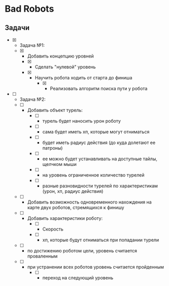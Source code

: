 # Bad Robots

## Задачи
- [x] - Задача №1:
  - [x] - Добавить концепцию уровней
    - [x] - Сделать "нулевой" уровень
    - [x] - Научить робота ходить от старта до финиша
        - [x] - Реализовать алгоритм поиска пути у робота
- [ ] - Задача №2:
  - [ ] - Добавить объект турель:
      - [ ] - турель будет наносить урон роботу
      - [ ] - сама будет иметь хп, которые могут отниматься
      - [ ] - будет иметь радиус действия (до куда долетают ее патроны)
      - [ ] - ее можно будет устанавливать на доступные тайлы, щелчком мыши
      - [ ] - на уровень ограниченное количество турелей
      - [ ] - разные разновидности турелей по характеристикам 
      (урон, хп, радиус действия)
  - [ ] - Добавить возможность одновременного нахождения на карте двух роботов,
  стремящихся к финишу
  - [ ] - Добавить характеристики роботу:
      - [ ] - Скорость
      - [ ] - хп, которые будут отниматься при попадании турели    
  - [ ] - по достижению роботом цели, уровень считается проваленным
  - [ ] - при устранении всех роботов уровень  считается пройденным
      - [ ] - переход на следующий уровень

